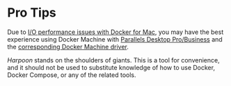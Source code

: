 # Pro Tips

Due to
[I/O performance issues with Docker for Mac](https://docs.docker.com/docker-for-mac/osxfs/#performance-issues-solutions-and-roadmap),
you may have the best experience using Docker Machine with [Parallels
Desktop Pro/Business](http://www.parallels.com/products/desktop/) and
the
[corresponding Docker Machine driver](https://github.com/Parallels/docker-machine-parallels).

_Harpoon_ stands on the shoulders of giants. This is a tool for
convenience, and it should not be used to substitute knowledge of how to
use Docker, Docker Compose, or any of the related tools.

